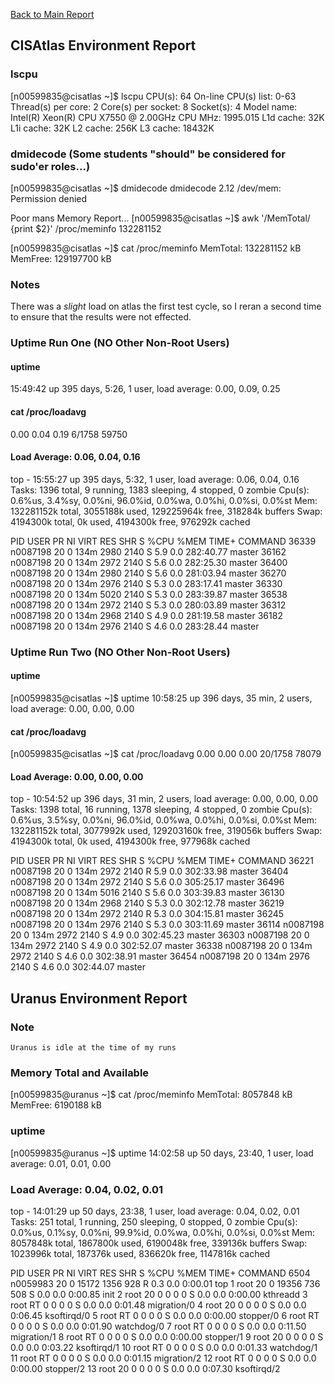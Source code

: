 [Back to Main Report](./discussion.md)

## CISAtlas Environment Report

### lscpu
[n00599835@cisatlas ~]$ lscpu
CPU(s):                64
On-line CPU(s) list:   0-63
Thread(s) per core:    2
Core(s) per socket:    8
Socket(s):             4
Model name:            Intel(R) Xeon(R) CPU           X7550  @ 2.00GHz
CPU MHz:               1995.015
L1d cache:             32K
L1i cache:             32K
L2 cache:              256K
L3 cache:              18432K

### dmidecode (Some students "should" be considered for sudo'er roles...)
[n00599835@cisatlas ~]$ dmidecode
dmidecode 2.12
/dev/mem: Permission denied

Poor mans Memory Report...
[n00599835@cisatlas ~]$ awk '/MemTotal/ {print $2}' /proc/meminfo
132281152

[n00599835@cisatlas ~]$ cat /proc/meminfo
MemTotal:       132281152 kB
MemFree:        129197700 kB

### Notes

There was a *slight* load on atlas the first test cycle, so I reran a second time to 
ensure that the results were not effected.

### Uptime Run One (NO Other Non-Root Users)

#### uptime
 15:49:42 up 395 days,  5:26,  1 user,  load average: 0.00, 0.09, 0.25

#### cat /proc/loadavg
0.00 0.04 0.19 6/1758 59750

#### Load Average: 0.06, 0.04, 0.16
top - 15:55:27 up 395 days,  5:32,  1 user,  load average: 0.06, 0.04, 0.16
Tasks: 1396 total,   9 running, 1383 sleeping,   4 stopped,   0 zombie
Cpu(s):  0.6%us,  3.4%sy,  0.0%ni, 96.0%id,  0.0%wa,  0.0%hi,  0.0%si,  0.0%st
Mem:  132281152k total,  3055188k used, 129225964k free,   318284k buffers
Swap:  4194300k total,        0k used,  4194300k free,   976292k cached

  PID USER      PR  NI  VIRT  RES  SHR S %CPU %MEM    TIME+  COMMAND
36339 n0087198  20   0  134m 2980 2140 S  5.9  0.0 282:40.77 master
36162 n0087198  20   0  134m 2972 2140 S  5.6  0.0 282:25.30 master
36400 n0087198  20   0  134m 2980 2140 S  5.6  0.0 281:03.94 master
36270 n0087198  20   0  134m 2976 2140 S  5.3  0.0 283:17.41 master
36330 n0087198  20   0  134m 5020 2140 S  5.3  0.0 283:39.87 master
36538 n0087198  20   0  134m 2972 2140 S  5.3  0.0 280:03.89 master
36312 n0087198  20   0  134m 2968 2140 S  4.9  0.0 281:19.58 master
36182 n0087198  20   0  134m 2976 2140 S  4.6  0.0 283:28.44 master           


### Uptime Run Two (NO Other Non-Root Users)
#### uptime 
[n00599835@cisatlas ~]$ uptime
 10:58:25 up 396 days, 35 min,  2 users,  load average: 0.00, 0.00, 0.00

#### cat /proc/loadavg
[n00599835@cisatlas ~]$ cat /proc/loadavg
0.00 0.00 0.00 20/1758 78079

#### Load Average: 0.00, 0.00, 0.00
top - 10:54:52 up 396 days, 31 min,  2 users,  load average: 0.00, 0.00, 0.00
Tasks: 1398 total,  16 running, 1378 sleeping,   4 stopped,   0 zombie
Cpu(s):  0.6%us,  3.5%sy,  0.0%ni, 96.0%id,  0.0%wa,  0.0%hi,  0.0%si,  0.0%st
Mem:  132281152k total,  3077992k used, 129203160k free,   319056k buffers
Swap:  4194300k total,        0k used,  4194300k free,   977968k cached

  PID USER      PR  NI  VIRT  RES  SHR S %CPU %MEM    TIME+  COMMAND
36221 n0087198  20   0  134m 2972 2140 R  5.9  0.0 302:33.98 master
36404 n0087198  20   0  134m 2972 2140 S  5.6  0.0 305:25.17 master
36496 n0087198  20   0  134m 5016 2140 S  5.6  0.0 303:39.83 master
36130 n0087198  20   0  134m 2968 2140 S  5.3  0.0 302:12.78 master
36219 n0087198  20   0  134m 2972 2140 R  5.3  0.0 304:15.81 master
36245 n0087198  20   0  134m 2976 2140 S  5.3  0.0 303:11.69 master
36114 n0087198  20   0  134m 2972 2140 S  4.9  0.0 302:45.23 master
36303 n0087198  20   0  134m 2972 2140 S  4.9  0.0 302:52.07 master
36338 n0087198  20   0  134m 2972 2140 S  4.6  0.0 302:38.91 master
36454 n0087198  20   0  134m 2976 2140 S  4.6  0.0 302:44.07 master


## Uranus Environment Report

### Note
	Uranus is idle at the time of my runs

### Memory Total and Available 
[n00599835@uranus ~]$ cat /proc/meminfo
MemTotal:        8057848 kB
MemFree:         6190188 kB

### uptime 
[n00599835@uranus ~]$ uptime
 14:02:58 up 50 days, 23:40,  1 user,  load average: 0.01, 0.01, 0.00

### Load Average: 0.04, 0.02, 0.01
top - 14:01:29 up 50 days, 23:38,  1 user,  load average: 0.04, 0.02, 0.01
Tasks: 251 total,   1 running, 250 sleeping,   0 stopped,   0 zombie
Cpu(s):  0.0%us,  0.1%sy,  0.0%ni, 99.9%id,  0.0%wa,  0.0%hi,  0.0%si,  0.0%st
Mem:   8057848k total,  1867800k used,  6190048k free,   339136k buffers
Swap:  1023996k total,   187376k used,   836620k free,  1147816k cached

  PID USER      PR  NI  VIRT  RES  SHR S %CPU %MEM    TIME+  COMMAND
 6504 n0059983  20   0 15172 1356  928 R  0.3  0.0   0:00.01 top
    1 root      20   0 19356  736  508 S  0.0  0.0   0:00.85 init
    2 root      20   0     0    0    0 S  0.0  0.0   0:00.00 kthreadd
    3 root      RT   0     0    0    0 S  0.0  0.0   0:01.48 migration/0
    4 root      20   0     0    0    0 S  0.0  0.0   0:06.45 ksoftirqd/0
    5 root      RT   0     0    0    0 S  0.0  0.0   0:00.00 stopper/0
    6 root      RT   0     0    0    0 S  0.0  0.0   0:01.90 watchdog/0
    7 root      RT   0     0    0    0 S  0.0  0.0   0:11.50 migration/1
    8 root      RT   0     0    0    0 S  0.0  0.0   0:00.00 stopper/1
    9 root      20   0     0    0    0 S  0.0  0.0   0:03.22 ksoftirqd/1
   10 root      RT   0     0    0    0 S  0.0  0.0   0:01.33 watchdog/1
   11 root      RT   0     0    0    0 S  0.0  0.0   0:01.15 migration/2
   12 root      RT   0     0    0    0 S  0.0  0.0   0:00.00 stopper/2
   13 root      20   0     0    0    0 S  0.0  0.0   0:07.30 ksoftirqd/2